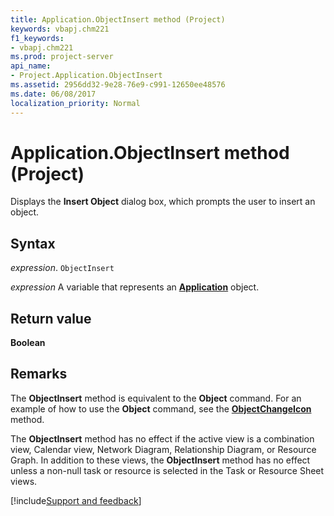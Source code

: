 ```yaml
---
title: Application.ObjectInsert method (Project)
keywords: vbapj.chm221
f1_keywords:
- vbapj.chm221
ms.prod: project-server
api_name:
- Project.Application.ObjectInsert
ms.assetid: 2956dd32-9e28-76e9-c991-12650ee48576
ms.date: 06/08/2017
localization_priority: Normal
---
```



# Application.ObjectInsert method (Project)

Displays the  **Insert Object** dialog box, which prompts the user to insert an object.


## Syntax

_expression_. `ObjectInsert`

_expression_ A variable that represents an **[Application](Project.Application.md)** object.


## Return value

 **Boolean**


## Remarks

The  **ObjectInsert** method is equivalent to the **Object** command. For an example of how to use the **Object** command, see the **[ObjectChangeIcon](Project.Application.ObjectChangeIcon.md)** method.

The  **ObjectInsert** method has no effect if the active view is a combination view, Calendar view, Network Diagram, Relationship Diagram, or Resource Graph. In addition to these views, the **ObjectInsert** method has no effect unless a non-null task or resource is selected in the Task or Resource Sheet views.

[!include[Support and feedback](~/includes/feedback-boilerplate.md)]
